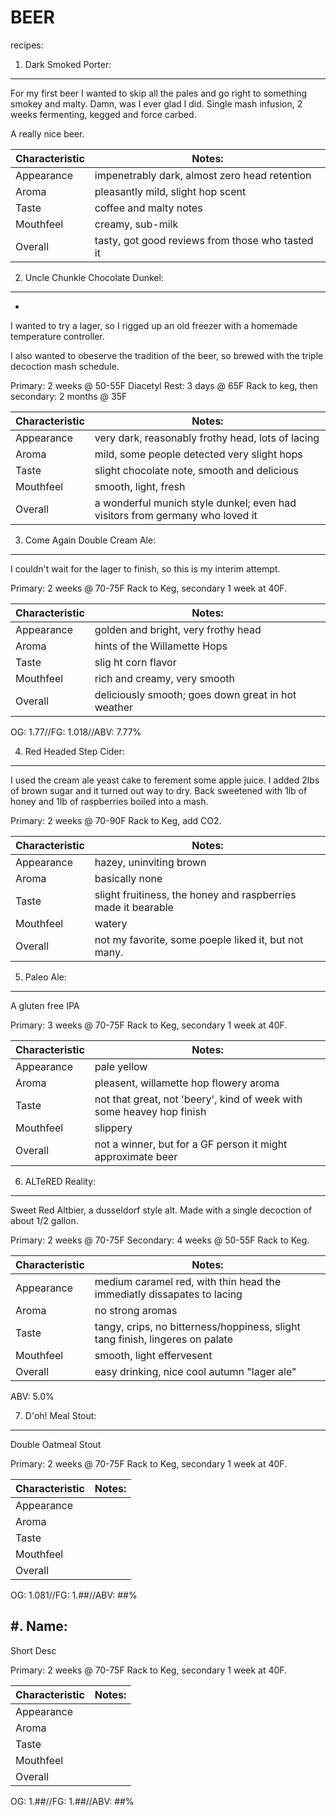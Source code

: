 BEER
====
recipes:

1. Dark Smoked Porter:
----------------------

For my first beer I wanted to skip all the pales and go right to something smokey and malty. Damn, was I ever glad I did. Single mash infusion, 2 weeks fermenting, kegged and force carbed.

A really nice beer.

|Characteristic | Notes:        |
| ------------- | ------------  |
|Appearance     |impenetrably dark, almost zero head retention|
|Aroma          |pleasantly mild, slight hop scent|
|Taste          |coffee and malty notes|
|Mouthfeel      |creamy, sub-milk|
|Overall        |tasty, got good reviews from those who tasted it|



2. Uncle Chunkle Chocolate Dunkel:
---------------------------------
-

I wanted to try a lager, so I rigged up an old freezer with a homemade temperature controller.

I also wanted to obeserve the tradition of the beer, so brewed with the triple decoction mash schedule.

Primary: 2 weeks @ 50-55F
Diacetyl Rest: 3 days @ 65F
Rack to keg, then secondary: 2 months @ 35F

|Characteristic | Notes:        |
| ------------- | ------------  |
|Appearance     |very dark, reasonably frothy head, lots of lacing|
|Aroma          |mild, some people detected very slight hops|
|Taste          |slight chocolate note, smooth and delicious|
|Mouthfeel      |smooth, light, fresh|
|Overall        |a wonderful munich style dunkel; even had visitors from germany who loved it|

3. Come Again Double Cream Ale:
-------------------------------

I couldn't wait for the lager to finish, so this is my interim attempt.

Primary: 2 weeks @ 70-75F
Rack to Keg, secondary 1 week at 40F.

|Characteristic | Notes:        |
| ------------- | ------------  |
|Appearance     |golden and bright, very frothy head|
|Aroma          |hints of the Willamette Hops|
|Taste          |slig ht corn flavor|
|Mouthfeel      |rich and creamy, very smooth|
|Overall        |deliciously smooth; goes down great in hot weather|

OG: 1.77//FG: 1.018//ABV: 7.77%

4. Red Headed Step Cider:
-------------------------------

I used the cream ale yeast cake to ferement some apple juice. I added 2lbs of brown sugar and it turned out way to dry. Back sweetened with 1lb of honey and 1lb of raspberries boiled into a mash.

Primary: 2 weeks @ 70-90F
Rack to Keg, add CO2.

|Characteristic | Notes:        |
| ------------- | ------------  |
|Appearance     |hazey, uninviting brown|
|Aroma          |basically none|
|Taste          |slight fruitiness, the honey and raspberries made it bearable|
|Mouthfeel      |watery|
|Overall        |not my favorite, some poeple liked it, but not many.|

5. Paleo Ale:
-------------------------------

A gluten free IPA

Primary: 3 weeks @ 70-75F
Rack to Keg, secondary 1 week at 40F.

|Characteristic | Notes:        |
| ------------- | ------------  |
|Appearance     |pale yellow|
|Aroma          |pleasent, willamette hop flowery aroma|
|Taste          |not that great, not 'beery', kind of week with some heavey hop finish|
|Mouthfeel      |slippery|
|Overall        |not a winner, but for a GF person it might approximate beer|

6. ALTeRED Reality:
-------------------------------

Sweet Red Altbier, a dusseldorf style alt. Made with a single decoction of about 1/2 gallon.

Primary: 2 weeks @ 70-75F
Secondary: 4 weeks @ 50-55F
Rack to Keg.

|Characteristic | Notes:        |
| ------------- | ------------  |
|Appearance     |medium caramel red, with thin head the immediatly dissapates to lacing|
|Aroma          |no strong aromas|
|Taste          |tangy, crips, no bitterness/hoppiness, slight tang finish, lingeres on palate|
|Mouthfeel      |smooth, light effervesent|
|Overall        |easy drinking, nice cool autumn "lager ale"|

ABV: 5.0%

7. D'oh! Meal Stout:
-------------------------------

Double Oatmeal Stout

Primary: 2 weeks @ 70-75F
Rack to Keg, secondary 1 week at 40F.

|Characteristic | Notes:        |
| ------------- | ------------  |
|Appearance     ||
|Aroma          ||
|Taste          ||
|Mouthfeel      ||
|Overall        ||

OG: 1.081//FG: 1.##//ABV: ##%

#. Name:
-------------------------------

Short Desc

Primary: 2 weeks @ 70-75F
Rack to Keg, secondary 1 week at 40F.

|Characteristic | Notes:        |
| ------------- | ------------  |
|Appearance     ||
|Aroma          ||
|Taste          ||
|Mouthfeel      ||
|Overall        ||

OG: 1.##//FG: 1.##//ABV: ##%